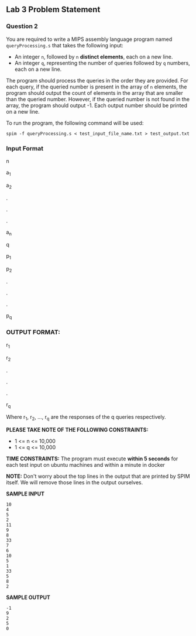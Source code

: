 
## Lab 3 Problem Statement

### Question 2

You are required to write a MIPS assembly language program named `queryProcessing.s` that takes the following input:

- An integer `n`, followed by `n` **distinct elements**, each on a new line.
- An integer `q`, representing the number of queries followed by `q` numbers, each on a new line.

The program should process the queries in the order they are provided. For each query, if the queried number is present in the array of `n` elements, the program should output the count of elements in the array that are smaller than the queried number. However, if the queried number is not found in the array, the program should output -1. Each output number should be printed on a new line.

To run the program, the following command will be used:

```shell
spim -f queryProcessing.s < test_input_file_name.txt > test_output.txt
```

### Input Format

n

a<sub>1</sub>

a<sub>2</sub>

.

.

.

a<sub>n</sub>

q

p<sub>1</sub>

p<sub>2</sub>

.

.

.

p<sub>q</sub>


### OUTPUT FORMAT:
r<sub>1</sub>

r<sub>2</sub>

.

.

.

r<sub>q</sub>

Where r<sub>1</sub>, r<sub>2</sub>, …, r<sub>q</sub> are the responses of the q queries respectively.

**PLEASE TAKE NOTE OF THE FOLLOWING CONSTRAINTS:**
- 1 <= n <= 10,000
- 1 <= q <= 10,000

**TIME CONSTRAINTS:**
The program must execute **within 5 seconds** for each test input on ubuntu machines and within a minute in docker

**NOTE:**
Don't worry about the top lines in the output that are printed by SPIM itself. We will remove those lines in the output ourselves.

**SAMPLE INPUT**
```shell
10
4
5
2
11
9
8
33
7
6
10
5
1
33
5
8
2
```


**SAMPLE OUTPUT**
```shell
-1
9
2
5
0
```
